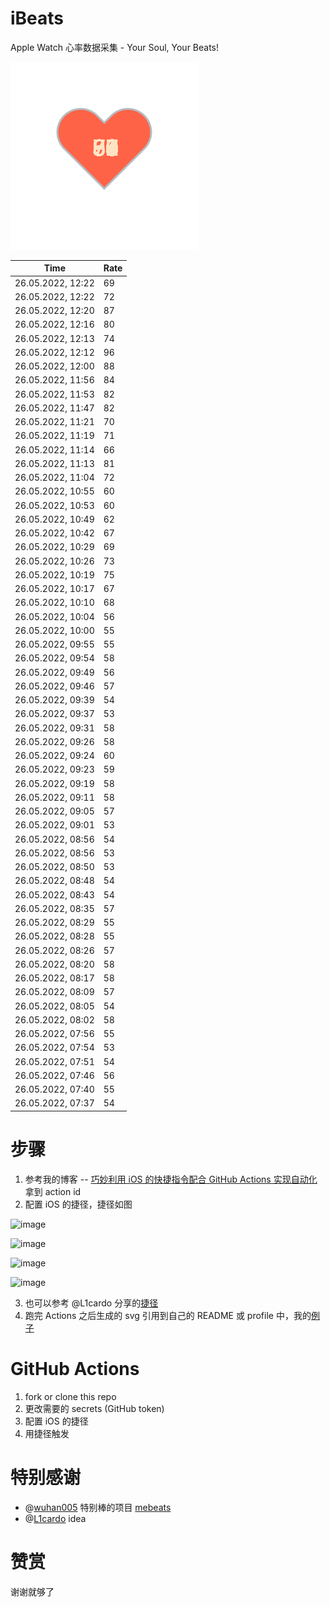 # iBeats
Apple Watch 心率数据采集 - Your Soul, Your Beats!

![](./files/heart.svg)

<!--START_SECTION:my_heart_rate-->
| Time | Rate | 
 | ---- | ---- | 
| 26.05.2022, 12:22 | 69 |
| 26.05.2022, 12:22 | 72 |
| 26.05.2022, 12:20 | 87 |
| 26.05.2022, 12:16 | 80 |
| 26.05.2022, 12:13 | 74 |
| 26.05.2022, 12:12 | 96 |
| 26.05.2022, 12:00 | 88 |
| 26.05.2022, 11:56 | 84 |
| 26.05.2022, 11:53 | 82 |
| 26.05.2022, 11:47 | 82 |
| 26.05.2022, 11:21 | 70 |
| 26.05.2022, 11:19 | 71 |
| 26.05.2022, 11:14 | 66 |
| 26.05.2022, 11:13 | 81 |
| 26.05.2022, 11:04 | 72 |
| 26.05.2022, 10:55 | 60 |
| 26.05.2022, 10:53 | 60 |
| 26.05.2022, 10:49 | 62 |
| 26.05.2022, 10:42 | 67 |
| 26.05.2022, 10:29 | 69 |
| 26.05.2022, 10:26 | 73 |
| 26.05.2022, 10:19 | 75 |
| 26.05.2022, 10:17 | 67 |
| 26.05.2022, 10:10 | 68 |
| 26.05.2022, 10:04 | 56 |
| 26.05.2022, 10:00 | 55 |
| 26.05.2022, 09:55 | 55 |
| 26.05.2022, 09:54 | 58 |
| 26.05.2022, 09:49 | 56 |
| 26.05.2022, 09:46 | 57 |
| 26.05.2022, 09:39 | 54 |
| 26.05.2022, 09:37 | 53 |
| 26.05.2022, 09:31 | 58 |
| 26.05.2022, 09:26 | 58 |
| 26.05.2022, 09:24 | 60 |
| 26.05.2022, 09:23 | 59 |
| 26.05.2022, 09:19 | 58 |
| 26.05.2022, 09:11 | 58 |
| 26.05.2022, 09:05 | 57 |
| 26.05.2022, 09:01 | 53 |
| 26.05.2022, 08:56 | 54 |
| 26.05.2022, 08:56 | 53 |
| 26.05.2022, 08:50 | 53 |
| 26.05.2022, 08:48 | 54 |
| 26.05.2022, 08:43 | 54 |
| 26.05.2022, 08:35 | 57 |
| 26.05.2022, 08:29 | 55 |
| 26.05.2022, 08:28 | 55 |
| 26.05.2022, 08:26 | 57 |
| 26.05.2022, 08:20 | 58 |
| 26.05.2022, 08:17 | 58 |
| 26.05.2022, 08:09 | 57 |
| 26.05.2022, 08:05 | 54 |
| 26.05.2022, 08:02 | 58 |
| 26.05.2022, 07:56 | 55 |
| 26.05.2022, 07:54 | 53 |
| 26.05.2022, 07:51 | 54 |
| 26.05.2022, 07:46 | 56 |
| 26.05.2022, 07:40 | 55 |
| 26.05.2022, 07:37 | 54 |

<!--END_SECTION:my_heart_rate-->

# 步骤
1. 参考我的博客 -- [巧妙利用 iOS 的快捷指令配合 GitHub Actions 实现自动化](https://github.com/yihong0618/gitblog/issues/198) 拿到 action id
2. 配置 iOS 的捷径，捷径如图

![image](https://user-images.githubusercontent.com/15976103/122154218-0db0b480-ce97-11eb-93bb-5aec07c558dc.png)

![image](https://user-images.githubusercontent.com/15976103/122154236-186b4980-ce97-11eb-8e4b-70551a0391ae.png)

![image](https://user-images.githubusercontent.com/15976103/122154268-2d47dd00-ce97-11eb-902e-3acf292265a9.png)

![image](https://user-images.githubusercontent.com/15976103/122174055-fa144680-ceb4-11eb-9be2-3eb83cd516f7.png)

3. 也可以参考 @L1cardo 分享的[捷径](https://www.icloud.com/shortcuts/6ab6047b459c41ad822ad6b94b1c03d4)
4. 跑完 Actions 之后生成的 svg 引用到自己的 README 或 profile 中，我的[例子](https://github.com/yihong0618) 

# GitHub Actions

1. fork or clone this repo
2. 更改需要的 secrets (GitHub token)
3. 配置 iOS 的捷径
4. 用捷径触发

# 特别感谢
- @[wuhan005](https://github.com/wuhan005) 特别棒的项目 [mebeats](https://github.com/wuhan005/mebeats)
- @[L1cardo](https://github.com/L1cardo) idea

# 赞赏
谢谢就够了
